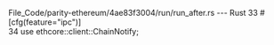 File_Code/parity-ethereum/4ae83f3004/run/run_after.rs --- Rust
33 #[cfg(feature="ipc")]                                                                                                                                       
34 use ethcore::client::ChainNotify;                                                                                                                           

